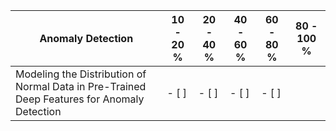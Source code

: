 Anomaly Detection | 10 - 20 % | 20 - 40 % | 40 - 60 % | 60 - 80 % | 80 - 100 %
--- | --- | --- | --- |--- |--- 
Modeling the Distribution of Normal Data in Pre-Trained Deep Features for Anomaly Detection | - [ ] | - [ ] | - [ ] | - [ ] | 
